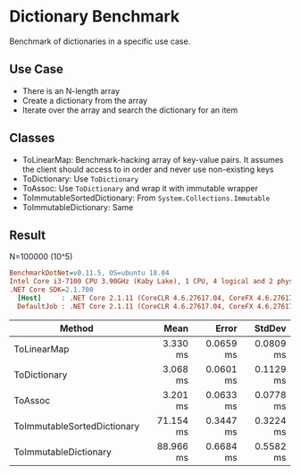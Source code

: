# Dictionary Benchmark

Benchmark of dictionaries in a specific use case.

## Use Case

- There is an N-length array
- Create a dictionary from the array
- Iterate over the array and search the dictionary for an item

## Classes

- ToLinearMap: Benchmark-hacking array of key-value pairs. It assumes the client should access to in order and never use non-existing keys
- ToDictionary: Use `ToDictionary`
- ToAssoc: Use `ToDictionary` and wrap it with immutable wrapper
- ToImmutableSortedDictionary: From `System.Collections.Immutable`
- ToImmutableDictionary: Same

## Result

N=100000 (10^5)

``` ini
BenchmarkDotNet=v0.11.5, OS=ubuntu 18.04
Intel Core i3-7100 CPU 3.90GHz (Kaby Lake), 1 CPU, 4 logical and 2 physical cores
.NET Core SDK=2.1.700
  [Host]     : .NET Core 2.1.11 (CoreCLR 4.6.27617.04, CoreFX 4.6.27617.02), 64bit RyuJIT
  DefaultJob : .NET Core 2.1.11 (CoreCLR 4.6.27617.04, CoreFX 4.6.27617.02), 64bit RyuJIT
```

|                      Method |      Mean |     Error |    StdDev |
|---------------------------- |----------:|----------:|----------:|
|                 ToLinearMap |  3.330 ms | 0.0659 ms | 0.0809 ms |
|                ToDictionary |  3.068 ms | 0.0601 ms | 0.1129 ms |
|                     ToAssoc |  3.201 ms | 0.0633 ms | 0.0778 ms |
| ToImmutableSortedDictionary | 71.154 ms | 0.3447 ms | 0.3224 ms |
|       ToImmutableDictionary | 88.966 ms | 0.6684 ms | 0.5582 ms |
